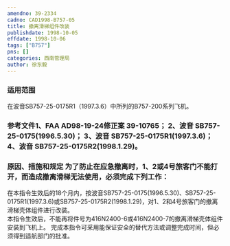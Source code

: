 ```yaml
---
amendno: 39-2334  
cadno: CAD1998-B757-05  
title: 撤离滑梯组件改装  
publishdate: 1998-10-05  
effdate: 1998-10-06  
tags: ["B757"]  
pns: []  
categories: 西南管理局  
author: 徐东毅  
---
```

  
### 适用范围  
在波音SB757-25-0175R1（1997.3.6）中所列的B757-200系列飞机。  
  
<!--more-->  
### 参考文件1、FAA AD98-19-24修正案 39-10765； 2、波音 SB757-25-0175(1996.5.30)； 3、波音 SB757-25-0175R1(1997.3.6)； 4、波音 SB757-25-0175R2(1998.1.29)。  
  
### 原因、措施和规定 为了防止在应急撤离时，1、2或4号旅客门不能打开，而造成撤离滑梯无法使用，必须完成下列工作：  
在本指令生效后的18个月内，按波音SB757-25-0175(1996.5.30)、SB757-25-0175R1(1997.3.6)或SB757-25-0175R2(1998.1.29)，对1、2和4号旅客门的撤离滑梯壳体组件进行改装。  
本指令生效后，不能再将件号为416N2400-6或416N2400-7的撤离滑梯壳体组件安装到飞机上。 完成本指令可采用能保证安全的替代方法或调整完成时间，但必须得到适航部门的批准。  
  
